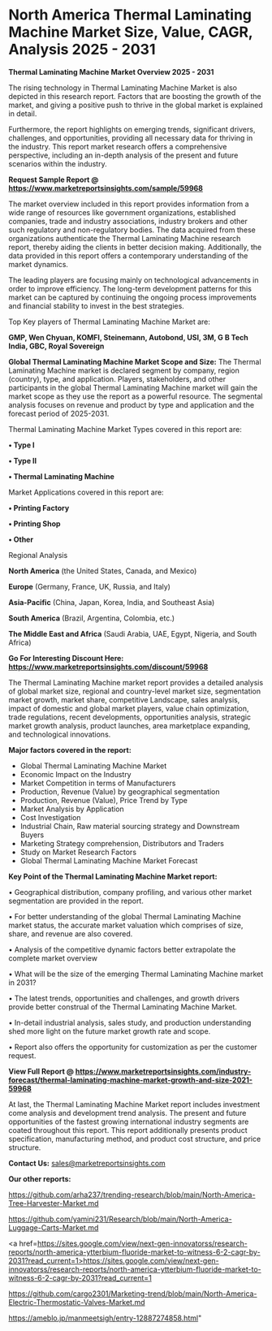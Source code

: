 # North America Thermal Laminating Machine Market Size, Value, CAGR, Analysis 2025 - 2031

<Strong> Thermal Laminating Machine Market Overview 2025 - 2031</strong>

The rising technology in Thermal Laminating Machine Market is also depicted in this research report. Factors that are boosting the growth of the market, and giving a positive push to thrive in the global market is explained in detail.

Furthermore, the report highlights on emerging trends, significant drivers, challenges, and opportunities, providing all necessary data for thriving in the industry. This report market research offers a comprehensive perspective, including an in-depth analysis of the present and future scenarios within the industry.

<strong>Request Sample Report @ <a href=https://www.marketreportsinsights.com/sample/59968>https://www.marketreportsinsights.com/sample/59968</a></strong>

The market overview included in this report provides information from a wide range of resources like government organizations, established companies, trade and industry associations, industry brokers and other such regulatory and non-regulatory bodies. The data acquired from these organizations authenticate the Thermal Laminating Machine research report, thereby aiding the clients in better decision making. Additionally, the data provided in this report offers a contemporary understanding of the market dynamics.

The leading players are focusing mainly on technological advancements in order to improve efficiency. The long-term development patterns for this market can be captured by continuing the ongoing process improvements and financial stability to invest in the best strategies.

Top Key players of Thermal Laminating Machine Market are:

<strong>GMP, Wen Chyuan, KOMFI, Steinemann, Autobond, USI, 3M, G B Tech India, GBC, Royal Sovereign</strong>

<strong><b>Global Thermal Laminating Machine Market Scope and Size:</b></strong>
The Thermal Laminating Machine market is declared segment by company, region (country), type, and application. Players, stakeholders, and other participants in the global Thermal Laminating Machine market will gain the market scope as they use the report as a powerful resource. The segmental analysis focuses on revenue and product by type and application and the forecast period of 2025-2031.

Thermal Laminating Machine Market Types covered in this report are:

<strong>• Type I

• Type II

• Thermal Laminating Machine</strong>

Market Applications covered in this report are:

<strong>• Printing Factory

• Printing Shop

• Other</strong> 

Regional Analysis

<strong>North America</strong> (the United States, Canada, and Mexico)

<strong>Europe</strong> (Germany, France, UK, Russia, and Italy)

<strong>Asia-Pacific</strong> (China, Japan, Korea, India, and Southeast Asia)

<strong>South America</strong> (Brazil, Argentina, Colombia, etc.)

<strong>The Middle East and Africa</strong> (Saudi Arabia, UAE, Egypt, Nigeria, and South Africa)

<strong>Go For Interesting Discount Here: <a href=https://www.marketreportsinsights.com/discount/59968>https://www.marketreportsinsights.com/discount/59968</a></strong>

The Thermal Laminating Machine market report provides a detailed analysis of global market size, regional and country-level market size, segmentation market growth, market share, competitive Landscape, sales analysis, impact of domestic and global market players, value chain optimization, trade regulations, recent developments, opportunities analysis, strategic market growth analysis, product launches, area marketplace expanding, and technological innovations.

<strong><b>Major factors covered in the report:</b></strong>
<ul>
  <li>Global Thermal Laminating Machine Market </li>
  <li>Economic Impact on the Industry</li>
  <li>Market Competition in terms of Manufacturers</li>
  <li>Production, Revenue (Value) by geographical segmentation</li>
  <li>Production, Revenue (Value), Price Trend by Type</li>
  <li>Market Analysis by Application</li>
  <li>Cost Investigation</li>
  <li>Industrial Chain, Raw material sourcing strategy and Downstream Buyers</li>
  <li>Marketing Strategy comprehension, Distributors and Traders</li>
  <li>Study on Market Research Factors</li>
  <li>Global Thermal Laminating Machine Market Forecast</li>
</ul>

<strong><b>Key Point of the Thermal Laminating Machine Market report:</b></strong>

• Geographical distribution, company profiling, and various other market segmentation are provided in the report.

• For better understanding of the global Thermal Laminating Machine market status, the accurate market valuation which comprises of size, share, and revenue are also covered.

• Analysis of the competitive dynamic factors better extrapolate the complete market overview

• What will be the size of the emerging Thermal Laminating Machine market in 2031?

• The latest trends, opportunities and challenges, and growth drivers provide better construal of the Thermal Laminating Machine Market.

• In-detail industrial analysis, sales study, and production understanding shed more light on the future market growth rate and scope.

• Report also offers the opportunity for customization as per the customer request.

<strong><b>View Full Report @ <a href=https://www.marketreportsinsights.com/industry-forecast/thermal-laminating-machine-market-growth-and-size-2021-59968>https://www.marketreportsinsights.com/industry-forecast/thermal-laminating-machine-market-growth-and-size-2021-59968</a></b></strong>


At last, the Thermal Laminating Machine Market report includes investment come analysis and development trend analysis. The present and future opportunities of the fastest growing international industry segments are coated throughout this report. This report additionally presents product specification, manufacturing method, and product cost structure, and price structure.

<strong>Contact Us:</strong>
sales@marketreportsinsights.com

<strong>Our other reports:</strong>

<a href=https://github.com/arha237/trending-research/blob/main/North-America-Tree-Harvester-Market.md>https://github.com/arha237/trending-research/blob/main/North-America-Tree-Harvester-Market.md</a>

<a href=https://github.com/yamini231/Research/blob/main/North-America-Luggage-Carts-Market.md>https://github.com/yamini231/Research/blob/main/North-America-Luggage-Carts-Market.md</a>

<a href=https://sites.google.com/view/next-gen-innovatorss/research-reports/north-america-ytterbium-fluoride-market-to-witness-6-2-cagr-by-2031?read_current=1>https://sites.google.com/view/next-gen-innovatorss/research-reports/north-america-ytterbium-fluoride-market-to-witness-6-2-cagr-by-2031?read_current=1</a>

<a href=https://github.com/cargo2301/Marketing-trend/blob/main/North-America-Electric-Thermostatic-Valves-Market.md>https://github.com/cargo2301/Marketing-trend/blob/main/North-America-Electric-Thermostatic-Valves-Market.md</a>

<a href=https://ameblo.jp/manmeetsigh/entry-12887274858.html>https://ameblo.jp/manmeetsigh/entry-12887274858.html</a>"
